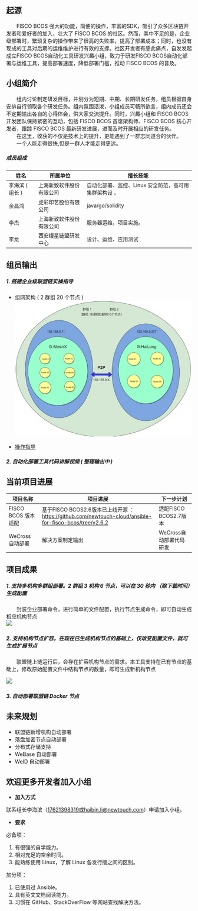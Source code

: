## 起源  
&emsp;&emsp;FISCO BCOS 强大的功能，简便的操作，丰富的SDK，吸引了众多区块链开发者和爱好者的加入，壮大了 FISCO BCOS 的社区。然而，美中不足的是，企业级部署时，繁琐复杂的操作带来了很高的失败率，提高了部署成本；同时，也没有现成的工具对后期的运维维护进行有效的支撑。社区开发者有感此痛点，自发发起成立FISCO BCOS自动化工具研发兴趣小组，致力于研发FISCO BCOS自动化部署与运维工具，提高部署速度，降低部署门槛，推动 FISCO BCOS 的普及。


## 小组简介
&emsp;&emsp;组内讨论制定研发目标，并划分为短期、中期、长期研发任务，组员根据自身安排自行领取各个研发任务。组内氛围活泼，小组成员可畅所欲言，组内成员还会不定期输出各自的心得体会，供大家交流提升。同时，兴趣小组和 FISCO BCOS 开发团队保持紧密的互动，包括 FISCO BCOS 首席架构师、FISCO BCOS 核心开发者，跟踪 FISCO BCOS 最新研发进展，进而及时开展相应的研发任务。  
&emsp;&emsp;在这里，收获的不仅是技术上的提升，更能遇到了一群志同道合的伙伴。  
&emsp;&emsp;一个人能走得很快,但是一群人才能走得更远。  


##### 成员组成

| **姓名** | **所属单位**             |  **擅长技能**                                           |
| -------- | ------------------------ | ------------------------------------------------------ |
| 李海滨 ( 组长 )   | 上海新致软件股份有限公司 | 自动化部署、监控、Linux 安全防范，高可用集群架构设  。 |
| 余昌鸿            | 虎彩印艺股份有限公司     | java/go/solidity                                       |
| 李杰              | 上海新致软件股份有限公司 | 服务器运维，项目实施。                                 |
| 李龙              | 西安缦星链盟研发中心     | 设计、运维、应用测试                                   |


## 组员输出
#####  1. 搭建企业级联盟链实操指导
- 组网架构 ( 2 群组 20 个节点 )  
![](./图片素材/企业部署实操架构图.png)  


- [操作指导](https://fisco-bcos-documentation.readthedocs.io/zh_CN/latest/docs/articles/7_practice/ansible_FISCO-BCOS_Webase-deploy.html)

##### 2. 自动化部署工具代码讲解视频 ( 整理输出中 )


## 当前项目进展

|项目名称               |项目进展                                                     |下一步计划            |
| ---------------------- | ------------------------------------------------------------ | --------------------- |
|  FISCO BCOS 版本适配   | 基于FISCO BCOS2.6版本已上线开源  ：https://github.com/newtouch-cloud/ansible-for-fisco-bcos/tree/v2.6.2 | 适配FISCO BCOS2.7版本 |
|    WeCross 自动部署    |                                           解决方案制定输出                                              |WeCross自动部署代码研发|


## 项目成果
##### 1. 支持多机构多群组部署。2 群组 3 机构 6 节点，可以在 30 秒内 （除下载时间）生成配置
&emsp;&emsp;封装企业部署命令，进行简单的文件配置，执行节点生成命令，即可自动生成相应机构节点  
![](./图片素材/60秒完成企业级部署.gif)

##### 2. 支持机构节点扩容。在现在已生成机构节点的基础上，仅改变配置文件，就可生成扩展节点
&emsp;&emsp;联盟链上链运行后，会存在扩容机构节点的需求。本工具支持在已有节点的基础上，修改原始配置文件中结构节点的数量，即可生成新机构节点

![](./图片素材/机构节点扩展部署.gif)

##### 3. 自动部署联盟链 Docker 节点


## 未来规划
- 联盟链新增机构自动部署
- 落盘加密节点自动部署
- 分布式存储支持
- WeBase 自动部署
- WeID 自动部署


## 欢迎更多开发者加入小组

- **加入方式**

联系组长李海滨（17621398319或haibin.li@newtouch.com）申请加入小组。

- **要求**

必备项：

1. 有很强的自学能力。
2. 相对充足的空余时间。
3. 能熟练使用 Linux，了解 Linux 各发行版之间的区别。

加分项：

1. 已使用过 Ansible。
2. 具有英文文档阅读能力。
3. 习惯在 GitHub、StackOverFlow 等网站查找解决方法。

